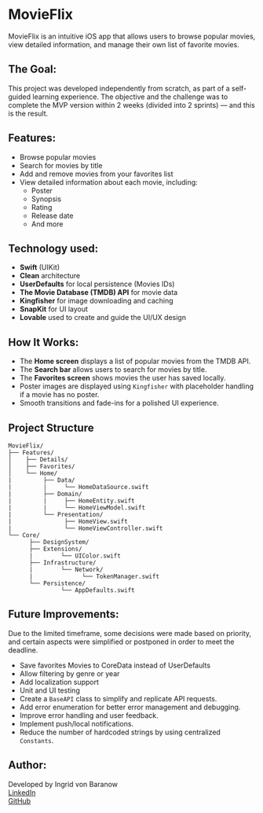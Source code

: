 
# MovieFlix

MovieFlix is an intuitive iOS app that allows users to browse popular movies, view detailed information, and manage their own list of favorite movies.

## The Goal:

This project was developed independently from scratch, as part of a self-guided learning experience. The objective and the challenge was to complete the MVP version within 2 weeks (divided into 2 sprints) — and this is the result.

## Features:

- Browse popular movies
- Search for movies by title
- Add and remove movies from your favorites list
- View detailed information about each movie, including:
  - Poster
  - Synopsis
  - Rating
  - Release date
  - And more

## Technology used:

- **Swift** (UIKit)
- **Clean** architecture
- **UserDefaults** for local persistence (Movies IDs)
- **The Movie Database (TMDB) API** for movie data
- **Kingfisher** for image downloading and caching
- **SnapKit** for UI layout
- **Lovable** used to create and guide the UI/UX design

## How It Works:

- The **Home screen** displays a list of popular movies from the TMDB API.
- The **Search bar** allows users to search for movies by title.
- The **Favorites screen** shows movies the user has saved locally.
- Poster images are displayed using `Kingfisher` with placeholder handling if a movie has no poster.
- Smooth transitions and fade-ins for a polished UI experience.

## Project Structure

```
MovieFlix/
├── Features/
│    ├── Details/
│    ├── Favorites/
│    └── Home/
|         ├── Data/
|         |     └── HomeDataSource.swift
|         ├── Domain/
|         |     ├── HomeEntity.swift
|         |     └── HomeViewModel.swift
|         └── Presentation/
|               ├── HomeView.swift
|               └── HomeViewController.swift
└── Core/
      ├── DesignSystem/
      ├── Extensions/
      |        └── UIColor.swift
      ├── Infrastructure/
      |        └── Network/
      |              └── TokenManager.swift
      └── Persistence/
               └── AppDefaults.swift
```

## Future Improvements:

Due to the limited timeframe, some decisions were made based on priority, and certain aspects were simplified or postponed in order to meet the deadline.

- Save favorites Movies to CoreData instead of UserDefaults
- Allow filtering by genre or year
- Add localization support
- Unit and UI testing
- Create a `BaseAPI` class to simplify and replicate API requests.
- Add error enumeration for better error management and debugging.
- Improve error handling and user feedback.
- Implement push/local notifications.
- Reduce the number of hardcoded strings by using centralized `Constants`.

## Author:

Developed by Ingrid von Baranow  
[LinkedIn](https://www.linkedin.com/in/ingrid-von-baranow-178965350/)  
[GitHub](https://github.com/ingridbaranow)
